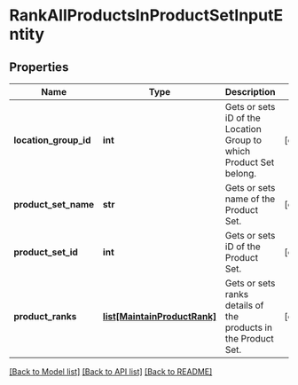 # RankAllProductsInProductSetInputEntity

## Properties
Name | Type | Description | Notes
------------ | ------------- | ------------- | -------------
**location_group_id** | **int** | Gets or sets iD of the Location Group to which Product Set belong. | [optional] 
**product_set_name** | **str** | Gets or sets name of the Product Set. | [optional] 
**product_set_id** | **int** | Gets or sets iD of the Product Set. | [optional] 
**product_ranks** | [**list[MaintainProductRank]**](MaintainProductRank.md) | Gets or sets ranks details of the products in the Product Set. | [optional] 

[[Back to Model list]](../README.md#documentation-for-models) [[Back to API list]](../README.md#documentation-for-api-endpoints) [[Back to README]](../README.md)


